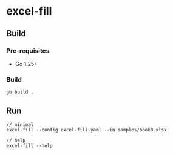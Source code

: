 # excel-fill

## Build

### Pre-requisites

- Go 1.25+

### Build

```shell
go build .
```

## Run

```shell
// minimal
excel-fill --config excel-fill.yaml --in samples/book0.xlsx

// help
excel-fill --help
```
